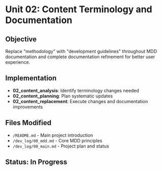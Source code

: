 # Unit 02: Content Terminology and Documentation

## Objective

Replace "methodology" with "development guidelines" throughout MDD documentation and complete documentation refinement for better user experience.

## Implementation

- **02_content_analysis**: Identify terminology changes needed
- **02_content_planning**: Plan systematic updates  
- **02_content_replacement**: Execute changes and documentation improvements

## Files Modified

- `/README.md` - Main project introduction
- `/dev_log/00_mdd.md` - Core MDD principles
- `/dev_log/00_main.md` - Project plan and status

## Status: In Progress

